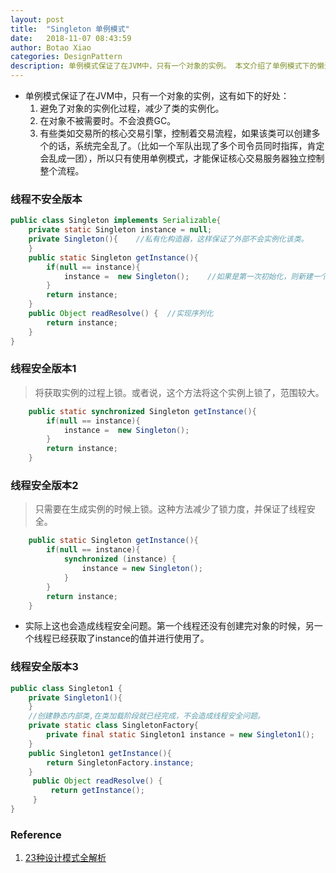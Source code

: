 ```yaml
---
layout: post
title:  "Singleton 单例模式"
date:   2018-11-07 08:43:59
author: Botao Xiao
categories: DesignPattern
description: 单例模式保证了在JVM中，只有一个对象的实例。 本文介绍了单例模式下的懒汉模式和饿汉模式。
---
```

* 单例模式保证了在JVM中，只有一个对象的实例，这有如下的好处：
	1. 避免了对象的实例化过程，减少了类的实例化。
	2. 在对象不被需要时。不会浪费GC。
	3. 有些类如交易所的核心交易引擎，控制着交易流程，如果该类可以创建多个的话，系统完全乱了。（比如一个军队出现了多个司令员同时指挥，肯定会乱成一团），所以只有使用单例模式，才能保证核心交易服务器独立控制整个流程。

### 线程不安全版本
```Java
public class Singleton implements Serializable{
	private static Singleton instance = null;
	private Singleton(){	//私有化构造器，这样保证了外部不会实例化该类。
	}
	public static Singleton getInstance(){
		if(null == instance){
			instance =  new Singleton();	//如果是第一次初始化，则新建一个对象。否则直接返回对象。
		}
		return instance;
	}
	public Object readResolve() {  //实现序列化
        return instance;
    }
}
```

### 线程安全版本1
> 将获取实例的过程上锁。或者说，这个方法将这个实例上锁了，范围较大。

```Java
	public static synchronized Singleton getInstance(){
		if(null == instance){
			instance =  new Singleton();
		}
		return instance;
	}
```

### 线程安全版本2
> 只需要在生成实例的时候上锁。这种方法减少了锁力度，并保证了线程安全。

```Java
	public static Singleton getInstance(){
		if(null == instance){
			synchronized (instance) {
				instance = new Singleton();
			}
		}
		return instance;
	}
```
* 实际上这也会造成线程安全问题。第一个线程还没有创建完对象的时候，另一个线程已经获取了instance的值并进行使用了。

### 线程安全版本3
```Java
public class Singleton1 {
	private Singleton1(){
	}
	//创建静态内部类,在类加载阶段就已经完成，不会造成线程安全问题。
	private static class SingletonFactory{
		private final static Singleton1 instance = new Singleton1();
	}
	public Singleton1 getInstance(){
		return SingletonFactory.instance;
	}
	 public Object readResolve() {
		 return getInstance();
	 }
}
```

### Reference
1. [23种设计模式全解析](https://www.cnblogs.com/susanws/p/5510229.html)